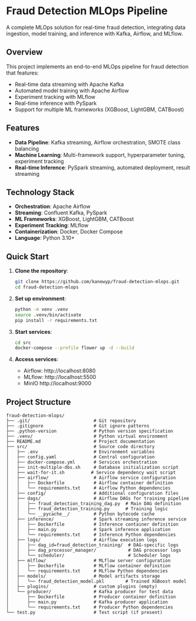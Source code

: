 # Fraud Detection MLOps Pipeline

A complete MLOps solution for real-time fraud detection, integrating data ingestion, model training, and inference with Kafka, Airflow, and MLflow.

## Overview

This project implements an end-to-end MLOps pipeline for fraud detection that features:
- Real-time data streaming with Apache Kafka
- Automated model training with Apache Airflow
- Experiment tracking with MLflow
- Real-time inference with PySpark
- Support for multiple ML frameworks (XGBoost, LightGBM, CATBoost)

## Features

- **Data Pipeline**: Kafka streaming, Airflow orchestration, SMOTE class balancing
- **Machine Learning**: Multi-framework support, hyperparameter tuning, experiment tracking
- **Real-time Inference**: PySpark streaming, automated deployment, result streaming

## Technology Stack

- **Orchestration**: Apache Airflow
- **Streaming**: Confluent Kafka, PySpark  
- **ML Frameworks**: XGBoost, LightGBM, CATBoost
- **Experiment Tracking**: MLflow
- **Containerization**: Docker, Docker Compose
- **Language**: Python 3.10+

## Quick Start

1. **Clone the repository**:
   ```bash
   git clone https://github.com/kanewyp/fraud-detection-mlops.git
   cd fraud-detection-mlops
   ```

2. **Set up environment**:
   ```bash
   python -m venv .venv
   source .venv/bin/activate
   pip install -r requirements.txt
   ```

3. **Start services**:
   ```bash
   cd src
   docker-compose --profile flower up -d --build
   ```

4. **Access services**:
   - Airflow: http://localhost:8080
   - MLflow: http://localhost:5500
   - MinIO http://localhost:9000


## Project Structure

```
fraud-detection-mlops/
├── .git/                        # Git repository
├── .gitignore                   # Git ignore patterns
├── .python-version              # Python version specification
├── .venv/                       # Python virtual environment
├── README.md                    # Project documentation
├── src/                         # Source code directory
│   ├── .env                     # Environment variables
│   ├── config.yaml              # Central configuration
│   ├── docker-compose.yml       # Services orchestration
│   ├── init-multiple-dbs.sh     # Database initialization script
│   ├── wait-for-it.sh          # Service dependency wait script
│   ├── airflow/                 # Airflow service configuration
│   │   ├── Dockerfile           # Airflow container definition
│   │   └── requirements.txt     # Airflow Python dependencies
│   ├── config/                  # Additional configuration files
│   ├── dags/                    # Airflow DAGs for training pipeline
│   │   ├── fraud_detection_training_dag.py  # Main DAG definition
│   │   ├── fraud_detection_training.py      # Training logic
│   │   └── __pycache__/         # Python bytecode cache
│   ├── inference/               # Spark streaming inference service
│   │   ├── Dockerfile           # Inference container definition
│   │   ├── main.py              # Spark inference application
│   │   └── requirements.txt     # Inference Python dependencies
│   ├── logs/                    # Airflow execution logs
│   │   ├── dag_id=fraud_detection_training/  # DAG-specific logs
│   │   ├── dag_processor_manager/            # DAG processor logs
│   │   └── scheduler/                        # Scheduler logs
│   ├── mlflow/                  # MLflow server configuration
│   │   ├── Dockerfile           # MLflow container definition
│   │   └── requirements.txt     # MLflow Python dependencies
│   ├── models/                  # Model artifacts storage
│   │   └── fraud_detection_model.pkl        # Trained XGBoost model
│   ├── plugins/                 # custom plugins (empty)
│   └── producer/                # Kafka producer for test data
│       ├── Dockerfile           # Producer container definition
│       ├── main.py              # Kafka producer application
│       └── requirements.txt     # Producer Python dependencies
└── test.py                      # Test script (if present)
```
